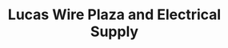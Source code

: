 ---
title: "Lucas Wire Plaza and Electrical Supply"
url: /baguio/lucas-wire-plaza-and-electrical-supply/
shop: hardware
---